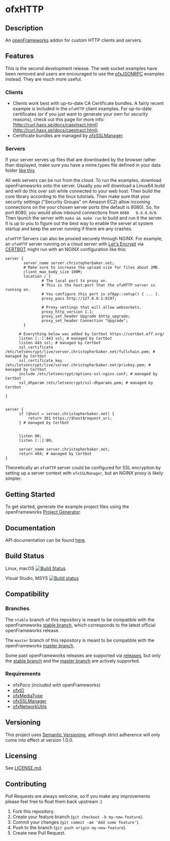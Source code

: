 # ofxHTTP

## Description

An [openFrameworks](http://openframeworks.cc) addon for custom HTTP clients and servers.

## Features

This is the second development release. The web socket examples have been removed and users are encouraged to use the [ofxJSONRPC](https://github.com/bakercp/ofxJSONRPC) examples instead. They are much more useful.

### Clients
-   Clients work best with up-to-date CA Certificate bundles. A fairly recent example is included in the `ofxHTTP` client examples. For up-to-date certificates (or if you just want to generate your own for security reasons), check out this page for more info: [http://curl.haxx.se/docs/caextract.html](http://curl.haxx.se/docs/caextract.html).
-   Certificate bundles are managed by [ofxSSLManager](https://github.com/bakercp/ofxSSLManager).

### Servers
If your server serves up files that are downloaded by the browser rather than displayed, make sure you have a mime.types file defined in your data folder [like this](https://github.com/bakercp/ofxHTTP/tree/master/example_basic_file_server/bin/data/media)

All web servers can be run from the cloud. To run the examples, download openFrameworks onto the server. Usually you will download a Linux64 build and will do this over ssh while connected to your web host. Then build the core library according to the linux tutorials. Then make sure that your security settings ("Security Groups" on Amazon EC2) allow incoming connections on the your chosen server ports (the default is 8080). So, for port 8080, you would allow inbound connections from `8080	0.0.0.0/0`. Then launch the server with `make && make run` to build and run it the server. It is up to you to figure out the best way to enable the server at system startup and keep the server running if there are any crashes.

`ofxHTTP` Servers can also be proxied securely through NGINX. For example, an `ofxHTTP` server running on a cloud server with [Let's Encrypt](https://letsencrypt.org/) via [CERTBOT](https://certbot.eff.org/) might run with an NGINX configuration like this:

```
server {
        server_name server.christopherbaker.net;
        # Make sure to increase the upload size for files about 2MB.
        client_max_body_size 100M;
        location / {
                # The local port to proxy on.
                # This is the host:port that the ofxHTTP server is running on.
                # You configure this port in ofApp::setup() { ... }.
                proxy_pass http://127.0.0.1:8197;

                # Proxy settings that will allow websockets.
                proxy_http_version 1.1;
                proxy_set_header Upgrade $http_upgrade;
                proxy_set_header Connection "Upgrade";
        }

      # Everything below was added by Certbot https://certbot.eff.org/
      listen [::]:443 ssl; # managed by Certbot
      listen 443 ssl; # managed by Certbot
      ssl_certificate /etc/letsencrypt/live/server.christopherbaker.net/fullchain.pem; # managed by Certbot
      ssl_certificate_key /etc/letsencrypt/live/server.christopherbaker.net/privkey.pem; # managed by Certbot
      include /etc/letsencrypt/options-ssl-nginx.conf; # managed by Certbot
      ssl_dhparam /etc/letsencrypt/ssl-dhparams.pem; # managed by Certbot

}


server {
      if ($host = server.christopherbaker.net) {
          return 301 https://$host$request_uri;
      } # managed by Certbot


      listen 80;
      listen [::]:80;

      server_name server.christopherbaker.net;
      return 404; # managed by Certbot
}
```

Theoretically an `ofxHTTP` server could be configured for SSL encryption by setting up a server context with `ofxSSLManager`, but an NGINX proxy is likely simpler.

## Getting Started

To get started, generate the example project files using the openFrameworks [Project Generator](http://openframeworks.cc/learning/01_basics/how_to_add_addon_to_project/).

## Documentation

API documentation can be found [here](https://bakercp.github.io/ofxHTTP/index.html).

## Build Status

Linux, macOS [![Build Status](https://travis-ci.org/bakercp/ofxHTTP.svg?branch=master)](https://travis-ci.org/bakercp/ofxHTTP)

Visual Studio, MSYS [![Build status](https://ci.appveyor.com/api/projects/status/ltsg7y588u4gw9o7/branch/master?svg=true)](https://ci.appveyor.com/project/bakercp/ofxhttp/branch/master)

## Compatibility

### Branches

The `stable` branch of this repository is meant to be compatible with the openFrameworks [stable branch](https://github.com/openframeworks/openFrameworks/tree/stable), which corresponds to the latest official openFrameworks release.

The `master` branch of this repository is meant to be compatible with the openFrameworks [master branch](https://github.com/openframeworks/openFrameworks/tree/master).

Some past openFrameworks releases are supported via [releases](../../releases/), but only the [stable branch](../../tree/stable) and the [master branch](../../tree/master) are actively supported.

### Requirements
-   ofxPoco (included with openFrameworks)
-   [ofxIO](https://github.com/bakercp/ofxIO)
-   [ofxMediaType](https://github.com/bakercp/ofxMediaType)
-   [ofxSSLManager](https://github.com/bakercp/ofxSSLManager)
-   [ofxNetworkUtils](https://github.com/bakercp/ofxNetworkUtils)

## Versioning

This project uses [Semantic Versioning](http://semver.org/), although strict adherence will only come into effect at version 1.0.0.

## Licensing

See [LICENSE.md](LICENSE.md).

## Contributing

Pull Requests are always welcome, so if you make any improvements please feel free to float them back upstream :)

1.  Fork this repository.
2.  Create your feature branch (`git checkout -b my-new-feature`).
3.  Commit your changes (`git commit -am 'Add some feature'`).
4.  Push to the branch (`git push origin my-new-feature`).
5.  Create new Pull Request.
